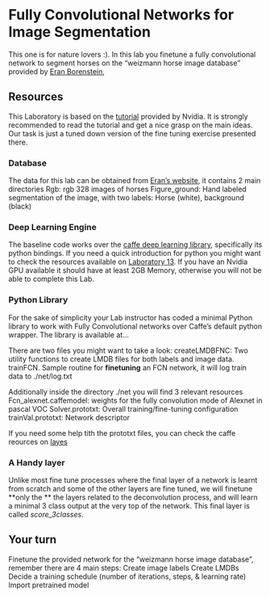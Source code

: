 # Fully Convolutional Networks for Image Segmentation

This one is for nature lovers :). In this lab you finetune a fully convolutional network to segment horses on the “weizmann horse image database” provided by [Eran Borenstein](http://www.msri.org/people/members/eranb/), 

## Resources
This Laboratory is based on the [tutorial](https://github.com/NVIDIA/DIGITS/tree/master/examples/semantic-segmentation) provided by Nvidia. It is strongly recommended to read the tutorial and get a nice grasp on the main ideas. Our task is just a tuned down version of the fine tuning exercise presented there. 

### Database

The data for this lab can be obtained from [Eran’s website](http://www.msri.org/people/members/eranb/), it contains 2 main directories
Rgb: rgb 328 images of horses
Figure_ground: Hand labeled segmentation of the image, with two labels: Horse (white), background (black)

### Deep Learning  Engine
The baseline code works over the [caffe deep learning library](https://github.com/BVLC/caffe), specifically its python bindings.  If you need a quick introduction for python you might want to check the resources available on [Laboratory 13](https://github.com/fuankarion/Vision17/tree/master/Lab13-OpticalFLow). If you have an Nvidia GPU available it should have at least 2GB Memory, otherwise you will not be able to complete this Lab.

### Python Library
For the sake of simplicity your Lab instructor has coded a minimal Python library to work with Fully Convolutional networks over Caffe’s default python wrapper. The library is available at…

There are two files you might want to take a look:
createLMDBFNC: Two utility functions to create LMDB files for both labels and image data.
trainFCN. Sample routine for **finetuning** an FCN network, it will log train data to ./net/log.txt

Additionally inside the directory ./net you will find 3 relevant resources
Fcn_alexnet.caffemodel: weights for the fully convolution mode  of Alexnet in pascal VOC
Solver.prototxt: Overall training/fine-tuning configuration 
trainVal.prototxt: Network descriptor

If you need some help tith the prototxt files, you can check the caffe reources on [layes](http://caffe.berkeleyvision.org/tutorial/layers.html)

### A Handy layer

Unlike most fine tune processes where the final layer of a network is learnt from scratch and some of the other layers are fine tuned, we will finetune **only the ** the layers related to the deconvolution process, and will learn a minimal 3 class output at the very top of the network. This final layer is called *score_3classes*.

## Your turn
Finetune the provided network for the “weizmann horse image database”, remember there are  4 main steps:
Create image labels
Create LMDBs
Decide a training schedule (number of iterations, steps, & learning rate)
Import pretrained model 




